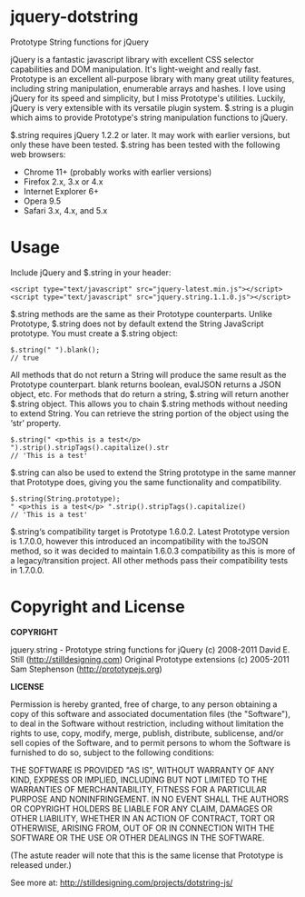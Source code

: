 jquery-dotstring
================

Prototype String functions for jQuery

jQuery is a fantastic javascript library with excellent CSS selector capabilities and DOM manipulation. It's light-weight and really fast. Prototype is an excellent all-purpose library with many great utility features, including string manipulation, enumerable arrays and hashes. I love using jQuery for its speed and simplicity, but I miss Prototype's utilities. Luckily, jQuery is very extensible with its versatile plugin system. $.string is a plugin which aims to provide Prototype's string manipulation functions to jQuery.

$.string requires jQuery 1.2.2 or later. It may work with earlier versions, but only these have been tested. $.string has been tested with the following web browsers:

* Chrome 11+ (probably works with earlier versions)
* Firefox 2.x, 3.x or 4.x
* Internet Explorer 6+
* Opera 9.5
* Safari 3.x, 4.x, and 5.x

Usage
=====

Include jQuery and $.string in your header:

    <script type="text/javascript" src="jquery-latest.min.js"></script>
    <script type="text/javascript" src="jquery.string.1.1.0.js"></script>

$.string methods are the same as their Prototype counterparts. Unlike Prototype, $.string does not by default extend the String JavaScript prototype. You must create a $.string object:

    $.string(" ").blank();
    // true

All methods that do not return a String will produce the same result as the Prototype counterpart. blank returns boolean, evalJSON returns a JSON object, etc. For methods that do return a string, $.string will return another $.string object. This allows you to chain $.string methods without needing to extend String. You can retrieve the string portion of the object using the ‘str’ property.

    $.string(" <p>this is a test</p> ").strip().stripTags().capitalize().str
    // 'This is a test'

$.string can also be used to extend the String prototype in the same manner that Prototype does, giving you the same functionality and compatibility.

    $.string(String.prototype);
    " <p>this is a test</p> ".strip().stripTags().capitalize()
    // 'This is a test'

$.string‘s compatibility target is Prototype 1.6.0.2. Latest Prototype version is 1.7.0.0, however this introduced an incompatibility with the toJSON method, so it was decided to maintain 1.6.0.3 compatibility as this is more of a legacy/transition project. All other methods pass their compatibility tests in 1.7.0.0.

Copyright and License
=====================
**COPYRIGHT**

jquery.string - Prototype string functions for jQuery
(c) 2008-2011 David E. Still (http://stilldesigning.com)
Original Prototype extensions (c) 2005-2011 Sam Stephenson (http://prototypejs.org)

**LICENSE**

Permission is hereby granted, free of charge, to any person obtaining a copy of this software and associated documentation files (the "Software"), to deal in the Software without restriction, including without limitation the rights to use, copy, modify, merge, publish, distribute, sublicense, and/or sell copies of the Software, and to permit persons to whom the Software is furnished to do so, subject to the following conditions:

THE SOFTWARE IS PROVIDED "AS IS", WITHOUT WARRANTY OF ANY KIND, EXPRESS OR IMPLIED, INCLUDING BUT NOT LIMITED TO THE WARRANTIES OF MERCHANTABILITY, FITNESS FOR A PARTICULAR PURPOSE AND NONINFRINGEMENT. IN NO EVENT SHALL THE AUTHORS OR COPYRIGHT HOLDERS BE LIABLE FOR ANY CLAIM, DAMAGES OR OTHER LIABILITY, WHETHER IN AN ACTION OF CONTRACT, TORT OR OTHERWISE, ARISING FROM, OUT OF OR IN CONNECTION WITH THE SOFTWARE OR THE USE OR OTHER DEALINGS IN THE SOFTWARE.

(The astute reader will note that this is the same license that Prototype is released under.)

See more at: http://stilldesigning.com/projects/dotstring-js/
